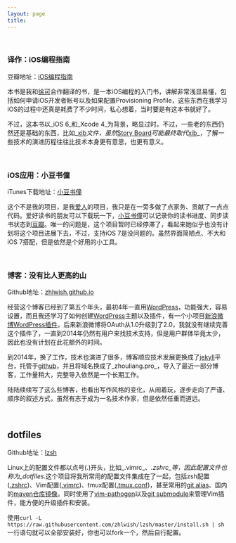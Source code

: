 ```yaml
---
layout: page
title:
---
```

<br />

### 译作：iOS编程指南

豆瓣地址：[iOS编程指南](http://book.douban.com/subject/25879700/)

本书是我和[徐可](https://twitter.com/tuoxie007)合作翻译的书，是一本iOS编程的入门书，讲解非常浅显易懂，包括如何申请iOS开发者帐号以及如果配置Provisioning Profile，这些东西在我学习iOS的过程中还真是耗费了不少时间，私心想着，当时要是有这本书就好了。

不过，这本书以_iOS 6_和_Xcode 4_为背景，略显过时。不过，一些老的东西仍然还是基础的东西，比如_[xib][1]_文件，虽然_[Story Board][2]_可能最终取代_[xib][1]_，了解一些技术的演进历程往往比技术本身更有意思，也更有意义。

<br />

### iOS应用：小豆书僮

iTunes下载地址：[小豆书僮][3]

这个不是我的项目，是我[爱人](http://weibo.com/xiejianfen)的项目，我只是在一旁多做了点家务、贡献了一点点代码。爱好读书的朋友可以下载玩一下，[小豆书僮][3]可以记录你的读书进度、同步读书状态到[豆瓣](http://www.douban.com)。唯一的问题是，这个项目暂时已经停滞了，看起来她似乎也没有计划将这个项目进展下去，不过，支持iOS
7是没问题的。虽然界面简陋点、不大和iOS 7搭配，但是依然是个好用的小工具。

<br />

### 博客：没有比人更高的山

Github地址：[zhlwish.github.io](https://github.com/zhlwish/zhlwish.github.io)

经营这个博客已经到了第五个年头，最初4年一直用[WordPress][4]，功能强大，容易设置，而且我还学习了如何创建[WordPress][4]主题以及插件，有一个小项目[新浪微博WordPress插件][5]，后来新浪微博将OAuth从1.0升级到了2.0，我就没有继续完善这个插件了，一直到2014年仍然有用户来找技术支持，但是用户群体毕竟太少，因此也没有计划在此花额外的时间。

到2014年，换了工作，技术也演进了很多，博客顺应技术发展更换成了[jekyll][6]平台，托管于[github][7]，并且将域名换成了_zhouliang.pro_，导入了最近一部分博客，工作量稍大，完整导入依然是一个长期工作。

陆陆续续写了这么些博客，也看出写作风格的变化，从闹着玩，逐步走向了严谨、顺序的叙述方式，虽然有志于成为一名技术作家，但是依然任重而道远。

<br />

## dotfiles

Github地址：[lzsh](https://github.com/zhlwish/lzsh)

Linux上的配置文件都以点号(.)开头，比如_.vimrc_、_.zshrc_等，因此配置文件也称为_dotfiles_.这个项目将我所常用的配置文件集成在了一起，包括zsh配置([.zshrc](https://github.com/zhlwish/lzsh/blob/master/rcfiles/zshrc))、Vim配置([.vimrc](https://github.com/zhlwish/lzsh/blob/master/rcfiles/vimrc))、tmux配置([.tmux.conf](https://github.com/zhlwish/lzsh/blob/master/confs/tmux.conf))，甚至常用的[git
alias](https://github.com/zhlwish/lzsh/blob/master/shells/gitconfig.sh)、国内的[maven仓库镜像](https://github.com/zhlwish/lzsh/blob/master/confs/maven/settings.xml)。同时使用了[vim-pathogen](https://github.com/tpope/vim-pathogen)以及[git submodule](http://git-scm.com/docs/git-submodule)来管理Vim插件，能方便的升级插件和安装。

使用`curl -L https://raw.githubusercontent.com/zhlwish/lzsh/master/install.sh | sh`一行语句就可以全部安装好，你也可以fork一个，然后自行配置。

<br />

[1]: http://www.speirs.org/blog/2007/12/5/what-are-xib-files.html
[2]: http://stackoverflow.com/questions/8436324/what-is-the-difference-between-a-xib-file-and-a-storyboard
[3]: https://itunes.apple.com/cn/app/xiao-dou-shu-tong-du-shu-jin/id629435651?mt=8
[4]: http://wordpress.org
[5]: http://wordpress.org/plugins/sina-weibo-plugin-for-wordpress/screenshots/
[6]: http://jekyllrb.com/
[7]: http://github.com


